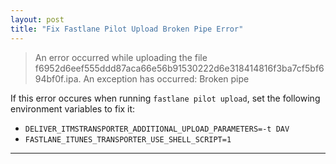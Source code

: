 ```yaml
---
layout: post
title: "Fix Fastlane Pilot Upload Broken Pipe Error"
---
```


> An error occurred while uploading the file f6952d6eef555ddd87aca66e56b91530222d6e318414816f3ba7cf5bf694bf0f.ipa.
> An exception has occurred: Broken pipe

If this error occures when running `fastlane pilot upload`, set the following environment variables to fix it:

- `DELIVER_ITMSTRANSPORTER_ADDITIONAL_UPLOAD_PARAMETERS=-t DAV`
- `FASTLANE_ITUNES_TRANSPORTER_USE_SHELL_SCRIPT=1`

---
